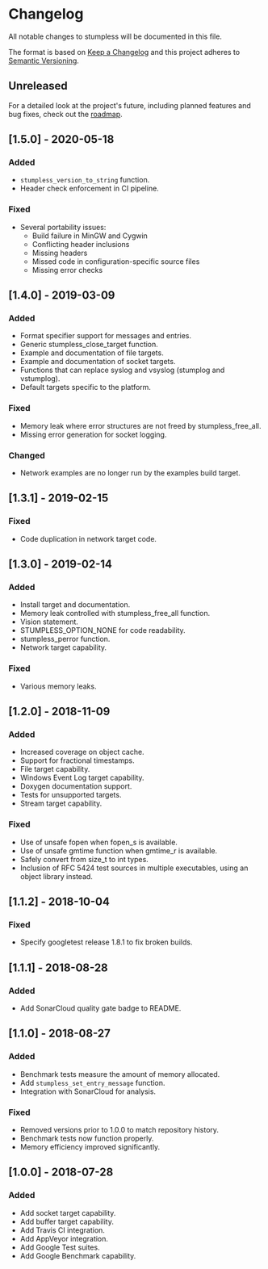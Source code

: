 # Changelog
All notable changes to stumpless will be documented in this file.

The format is based on [Keep a Changelog](https://keepachangelog.com/en/1.0.0/)
and this project adheres to [Semantic Versioning](https://semver.org/spec/v2.0.0.html).

## Unreleased
For a detailed look at the project's future, including planned features and bug
fixes, check out the
[roadmap](https://github.com/goatshriek/stumpless/blob/master/docs/roadmap.md).

## [1.5.0] - 2020-05-18
### Added
 - `stumpless_version_to_string` function.
 - Header check enforcement in CI pipeline.

### Fixed
 - Several portability issues:
   - Build failure in MinGW and Cygwin
   - Conflicting header inclusions
   - Missing headers
   - Missed code in configuration-specific source files
   - Missing error checks

## [1.4.0] - 2019-03-09
### Added
 - Format specifier support for messages and entries.
 - Generic stumpless_close_target function.
 - Example and documentation of file targets.
 - Example and documentation of socket targets.
 - Functions that can replace syslog and vsyslog (stumplog and vstumplog).
 - Default targets specific to the platform.

### Fixed
 - Memory leak where error structures are not freed by stumpless_free_all.
 - Missing error generation for socket logging.

### Changed
 - Network examples are no longer run by the examples build target.

## [1.3.1] - 2019-02-15
### Fixed
 - Code duplication in network target code.

## [1.3.0] - 2019-02-14
### Added
 - Install target and documentation.
 - Memory leak controlled with stumpless_free_all function.
 - Vision statement.
 - STUMPLESS_OPTION_NONE for code readability.
 - stumpless_perror function.
 - Network target capability.

### Fixed
 - Various memory leaks.

## [1.2.0] - 2018-11-09
### Added
 - Increased coverage on object cache.
 - Support for fractional timestamps.
 - File target capability.
 - Windows Event Log target capability.
 - Doxygen documentation support.
 - Tests for unsupported targets.
 - Stream target capability.

### Fixed
 - Use of unsafe fopen when fopen_s is available.
 - Use of unsafe gmtime function when gmtime_r is available.
 - Safely convert from size_t to int types.
 - Inclusion of RFC 5424 test sources in multiple executables, using an object
   library instead.

## [1.1.2] - 2018-10-04
### Fixed
 - Specify googletest release 1.8.1 to fix broken builds.

## [1.1.1] - 2018-08-28
### Added
 - Add SonarCloud quality gate badge to README.

## [1.1.0] - 2018-08-27
### Added
 - Benchmark tests measure the amount of memory allocated.
 - Add `stumpless_set_entry_message` function.
 - Integration with SonarCloud for analysis.

### Fixed
 - Removed versions prior to 1.0.0 to match repository history.
 - Benchmark tests now function properly.
 - Memory efficiency improved significantly.

## [1.0.0] - 2018-07-28
### Added
 - Add socket target capability.
 - Add buffer target capability.
 - Add Travis CI integration.
 - Add AppVeyor integration.
 - Add Google Test suites.
 - Add Google Benchmark capability.
